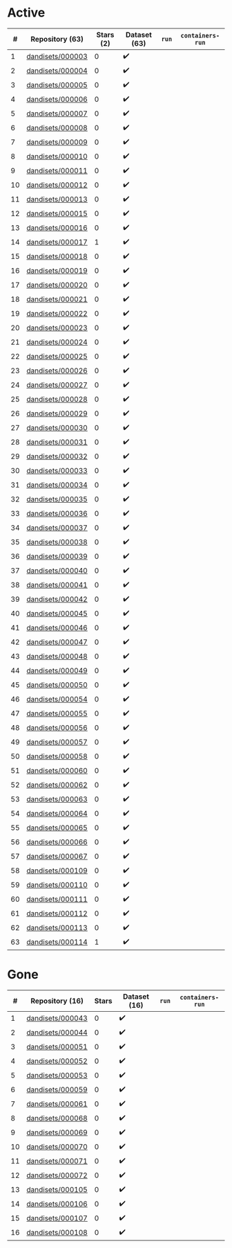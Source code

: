 # Active
| # | Repository (63) | Stars (2) | Dataset (63) | `run` | `containers-run` |
| --- | --- | --- | --- | --- | --- |
| 1 | [dandisets/000003](https://github.com/dandisets/000003) | 0 | :heavy_check_mark: |  |  |
| 2 | [dandisets/000004](https://github.com/dandisets/000004) | 0 | :heavy_check_mark: |  |  |
| 3 | [dandisets/000005](https://github.com/dandisets/000005) | 0 | :heavy_check_mark: |  |  |
| 4 | [dandisets/000006](https://github.com/dandisets/000006) | 0 | :heavy_check_mark: |  |  |
| 5 | [dandisets/000007](https://github.com/dandisets/000007) | 0 | :heavy_check_mark: |  |  |
| 6 | [dandisets/000008](https://github.com/dandisets/000008) | 0 | :heavy_check_mark: |  |  |
| 7 | [dandisets/000009](https://github.com/dandisets/000009) | 0 | :heavy_check_mark: |  |  |
| 8 | [dandisets/000010](https://github.com/dandisets/000010) | 0 | :heavy_check_mark: |  |  |
| 9 | [dandisets/000011](https://github.com/dandisets/000011) | 0 | :heavy_check_mark: |  |  |
| 10 | [dandisets/000012](https://github.com/dandisets/000012) | 0 | :heavy_check_mark: |  |  |
| 11 | [dandisets/000013](https://github.com/dandisets/000013) | 0 | :heavy_check_mark: |  |  |
| 12 | [dandisets/000015](https://github.com/dandisets/000015) | 0 | :heavy_check_mark: |  |  |
| 13 | [dandisets/000016](https://github.com/dandisets/000016) | 0 | :heavy_check_mark: |  |  |
| 14 | [dandisets/000017](https://github.com/dandisets/000017) | 1 | :heavy_check_mark: |  |  |
| 15 | [dandisets/000018](https://github.com/dandisets/000018) | 0 | :heavy_check_mark: |  |  |
| 16 | [dandisets/000019](https://github.com/dandisets/000019) | 0 | :heavy_check_mark: |  |  |
| 17 | [dandisets/000020](https://github.com/dandisets/000020) | 0 | :heavy_check_mark: |  |  |
| 18 | [dandisets/000021](https://github.com/dandisets/000021) | 0 | :heavy_check_mark: |  |  |
| 19 | [dandisets/000022](https://github.com/dandisets/000022) | 0 | :heavy_check_mark: |  |  |
| 20 | [dandisets/000023](https://github.com/dandisets/000023) | 0 | :heavy_check_mark: |  |  |
| 21 | [dandisets/000024](https://github.com/dandisets/000024) | 0 | :heavy_check_mark: |  |  |
| 22 | [dandisets/000025](https://github.com/dandisets/000025) | 0 | :heavy_check_mark: |  |  |
| 23 | [dandisets/000026](https://github.com/dandisets/000026) | 0 | :heavy_check_mark: |  |  |
| 24 | [dandisets/000027](https://github.com/dandisets/000027) | 0 | :heavy_check_mark: |  |  |
| 25 | [dandisets/000028](https://github.com/dandisets/000028) | 0 | :heavy_check_mark: |  |  |
| 26 | [dandisets/000029](https://github.com/dandisets/000029) | 0 | :heavy_check_mark: |  |  |
| 27 | [dandisets/000030](https://github.com/dandisets/000030) | 0 | :heavy_check_mark: |  |  |
| 28 | [dandisets/000031](https://github.com/dandisets/000031) | 0 | :heavy_check_mark: |  |  |
| 29 | [dandisets/000032](https://github.com/dandisets/000032) | 0 | :heavy_check_mark: |  |  |
| 30 | [dandisets/000033](https://github.com/dandisets/000033) | 0 | :heavy_check_mark: |  |  |
| 31 | [dandisets/000034](https://github.com/dandisets/000034) | 0 | :heavy_check_mark: |  |  |
| 32 | [dandisets/000035](https://github.com/dandisets/000035) | 0 | :heavy_check_mark: |  |  |
| 33 | [dandisets/000036](https://github.com/dandisets/000036) | 0 | :heavy_check_mark: |  |  |
| 34 | [dandisets/000037](https://github.com/dandisets/000037) | 0 | :heavy_check_mark: |  |  |
| 35 | [dandisets/000038](https://github.com/dandisets/000038) | 0 | :heavy_check_mark: |  |  |
| 36 | [dandisets/000039](https://github.com/dandisets/000039) | 0 | :heavy_check_mark: |  |  |
| 37 | [dandisets/000040](https://github.com/dandisets/000040) | 0 | :heavy_check_mark: |  |  |
| 38 | [dandisets/000041](https://github.com/dandisets/000041) | 0 | :heavy_check_mark: |  |  |
| 39 | [dandisets/000042](https://github.com/dandisets/000042) | 0 | :heavy_check_mark: |  |  |
| 40 | [dandisets/000045](https://github.com/dandisets/000045) | 0 | :heavy_check_mark: |  |  |
| 41 | [dandisets/000046](https://github.com/dandisets/000046) | 0 | :heavy_check_mark: |  |  |
| 42 | [dandisets/000047](https://github.com/dandisets/000047) | 0 | :heavy_check_mark: |  |  |
| 43 | [dandisets/000048](https://github.com/dandisets/000048) | 0 | :heavy_check_mark: |  |  |
| 44 | [dandisets/000049](https://github.com/dandisets/000049) | 0 | :heavy_check_mark: |  |  |
| 45 | [dandisets/000050](https://github.com/dandisets/000050) | 0 | :heavy_check_mark: |  |  |
| 46 | [dandisets/000054](https://github.com/dandisets/000054) | 0 | :heavy_check_mark: |  |  |
| 47 | [dandisets/000055](https://github.com/dandisets/000055) | 0 | :heavy_check_mark: |  |  |
| 48 | [dandisets/000056](https://github.com/dandisets/000056) | 0 | :heavy_check_mark: |  |  |
| 49 | [dandisets/000057](https://github.com/dandisets/000057) | 0 | :heavy_check_mark: |  |  |
| 50 | [dandisets/000058](https://github.com/dandisets/000058) | 0 | :heavy_check_mark: |  |  |
| 51 | [dandisets/000060](https://github.com/dandisets/000060) | 0 | :heavy_check_mark: |  |  |
| 52 | [dandisets/000062](https://github.com/dandisets/000062) | 0 | :heavy_check_mark: |  |  |
| 53 | [dandisets/000063](https://github.com/dandisets/000063) | 0 | :heavy_check_mark: |  |  |
| 54 | [dandisets/000064](https://github.com/dandisets/000064) | 0 | :heavy_check_mark: |  |  |
| 55 | [dandisets/000065](https://github.com/dandisets/000065) | 0 | :heavy_check_mark: |  |  |
| 56 | [dandisets/000066](https://github.com/dandisets/000066) | 0 | :heavy_check_mark: |  |  |
| 57 | [dandisets/000067](https://github.com/dandisets/000067) | 0 | :heavy_check_mark: |  |  |
| 58 | [dandisets/000109](https://github.com/dandisets/000109) | 0 | :heavy_check_mark: |  |  |
| 59 | [dandisets/000110](https://github.com/dandisets/000110) | 0 | :heavy_check_mark: |  |  |
| 60 | [dandisets/000111](https://github.com/dandisets/000111) | 0 | :heavy_check_mark: |  |  |
| 61 | [dandisets/000112](https://github.com/dandisets/000112) | 0 | :heavy_check_mark: |  |  |
| 62 | [dandisets/000113](https://github.com/dandisets/000113) | 0 | :heavy_check_mark: |  |  |
| 63 | [dandisets/000114](https://github.com/dandisets/000114) | 1 | :heavy_check_mark: |  |  |

# Gone
| # | Repository (16) | Stars | Dataset (16) | `run` | `containers-run` |
| --- | --- | --- | --- | --- | --- |
| 1 | [dandisets/000043](https://github.com/dandisets/000043) | 0 | :heavy_check_mark: |  |  |
| 2 | [dandisets/000044](https://github.com/dandisets/000044) | 0 | :heavy_check_mark: |  |  |
| 3 | [dandisets/000051](https://github.com/dandisets/000051) | 0 | :heavy_check_mark: |  |  |
| 4 | [dandisets/000052](https://github.com/dandisets/000052) | 0 | :heavy_check_mark: |  |  |
| 5 | [dandisets/000053](https://github.com/dandisets/000053) | 0 | :heavy_check_mark: |  |  |
| 6 | [dandisets/000059](https://github.com/dandisets/000059) | 0 | :heavy_check_mark: |  |  |
| 7 | [dandisets/000061](https://github.com/dandisets/000061) | 0 | :heavy_check_mark: |  |  |
| 8 | [dandisets/000068](https://github.com/dandisets/000068) | 0 | :heavy_check_mark: |  |  |
| 9 | [dandisets/000069](https://github.com/dandisets/000069) | 0 | :heavy_check_mark: |  |  |
| 10 | [dandisets/000070](https://github.com/dandisets/000070) | 0 | :heavy_check_mark: |  |  |
| 11 | [dandisets/000071](https://github.com/dandisets/000071) | 0 | :heavy_check_mark: |  |  |
| 12 | [dandisets/000072](https://github.com/dandisets/000072) | 0 | :heavy_check_mark: |  |  |
| 13 | [dandisets/000105](https://github.com/dandisets/000105) | 0 | :heavy_check_mark: |  |  |
| 14 | [dandisets/000106](https://github.com/dandisets/000106) | 0 | :heavy_check_mark: |  |  |
| 15 | [dandisets/000107](https://github.com/dandisets/000107) | 0 | :heavy_check_mark: |  |  |
| 16 | [dandisets/000108](https://github.com/dandisets/000108) | 0 | :heavy_check_mark: |  |  |
